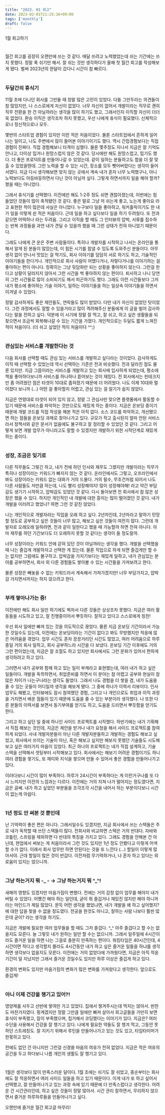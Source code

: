 ```yaml
---
title: "2023. 01 회고"
date: 2023-02-01T21:25:16+09:00
tags: ['monthly']
draft: false
---
```

1월 회고하기
<!--more--> 

#
월간 회고를 굉장히 오랜만에 쓰는 것 같다. 매달 쓰려고 노력했었는데 쉬는 기간에는 쓰지 못했다. 정말 푹 쉬기만 해서.
잘 쉬는 것만 생각하다가 올해 첫 월간 회고를 작성해보게 됐다. 벌써 2023년의 한달이 갔다니 시간이 참 빠르다.


#
### 두달간의 휴식기
11월 초에 다니던 회사를 그만둘 때 정말 많은 고민이 있었다. 다들 그만두라는 의견들이 참 많았지만, 나 스스로에게 자신이 없었다.
너무 자신이 없어서 개발이라는 직무로 괜히 직무 전환을 한 건 아닐까라는 생각을 많이 하기도 했고, 그래서인지 이직할 자신이 더더욱 없었다. 환승 이직은 생각조차 하지 못했고, 우선 나에게 휴식이 필요했다.
신체적으로나 정신적으로나 모두.

몇번의 스타트업 경험이 있지만 이런 적은 처음이었다. 물론 스타트업에서 흔하게 일어나는 일이고, 나도 주변에서 많이 들어본 이야기이기도 했다. 역시 간접경험보다는 직접경험이 진짜다.
직접 경험해보니 타격이 심했다. 물론 몇주정도 지나서 지금은 잘 기억도 안나고, 더이상 밉거나 원망스럽지 않은 것 같다. 당시에만 해도 원망스럽고, 밉기도 했다.
더 좋은 프로덕트를 만들어나갈 수 있었는데. 같이 일하는 분들하고도 합을 더 잘 맞출 수 있었을텐데. 그런 노력을 할 수 있는 시간, 장소를 모두 뺏어버렸다는 생각이 들어서였다.
지금 다시 생각해보면 맞지 않는 곳에서 계속 내가 혼자 너무 노력했구나, 아니 노력보다도 아등바등하면서 다닌 것이 아닐까 싶다. 그렇게 하면서까지 일을 해야 할까? 했을 때는 아니었다. 

그래서 휴식기를 선택했다. 이전에만 해도 1-2주 정도 쉬면 괜찮아졌는데, 이번에는 힘들었던 것들이 많이 축적됐던 것 같다. 좋은 말로 그냥 저 쉬는게 좋고, 노는게 좋아요 라고 표현한 적이 많은데 사실은 아니었다.
누구보다 일을 좋아하고, 워커홀릭이기도 한 내가 일을 이렇게 쉰 적은 처음이다. 근데 일을 하고 싶다보다 일을 하기 두려웠다. 또 전과 같으면 어떡하나 라는 두려움.
그리고 이직을 할 때도 그 인터뷰의 압박, 서류를 접수하는 반복 과정들을 과연 내가 견딜 수 있을까 했을 때 그런 상태가 전혀 아니었기 때문이다.

그래도 나에게 큰 운은 주변 사람들이다. 특히나 개발자를 시작하고 나서는 온라인을 통해서 알게 된 분들이 많았는데, 이 힘든 시기를 힘낼 수 있도록 도와주신 분들이다.
아무 생각 없이 만나서 맛있는 걸 먹기도, 회사 이야기를 덤덤히 서로 하기도 하고, 기술적인 이야기들을 한다거나. 개인적으로 회사 사람이 어땠다거나, 저렇다거나를 이야기하는 걸 좋아하는 편이 아니다.
정확히는 그냥 뒷담화만 되는 상황을 좋아하지 않는다. 그런걸 한다고 상황이 달라지지 않아서 그런 시간을 썩 좋아하지 않는 편이다. 퇴사하고 나니 당연히 그런 시간들로 많이 소비되기도 해서 피곤하기도 했다.
그래도 이런 시간들보다 그저 내가 평소에 좋아하는 기술 이야기, 일하는 이야기들을 하는 일상속 이야기들을 하면서 이겨낼 수 있었다. 

정말 감사하게도 좋은 제안들도, 연락들도 많이 받았다. 다만 내가 자신이 없었던 탓이었다. 그런 과정에서도 잘할 수 있을거라고 많이 격려해주신 분들에게 이 글을 빌어 감사하다는 말을 전하고 싶다.
덕분에 이 시기에 정말 잘 먹고, 잘 쉬고, 하고 싶은 생활들을 되찾으면서 조금씩 회복해나갈 수 있는 기간을 가졌다. 개인적으로는 두달도 짧게 느껴진 적이 처음이다. (더 쉬고 싶었던 적이 처음이다 ^^;)


#
### 관심있는 서비스를 개발한다는 것
다음 회사를 선택할 때도 관심 있는 서비스를 개발하고 싶다라는 것이었다. 감사하게도 이직 때 선택할 수 있었는데 역시 선택하는 기준은 전과 비슷했다. 전과 달라진 점도 물론 있지만. 
지금 그믐이라는 서비스를 개발하고 있는 회사에 입사하게 되었는데, 평소에 책을 좋아하다보니까 서비스를 하나하나 뜯어보는 것이 재밌다. 전 회사에서는 핀테크지만 좀 어려웠던 점은 타겟이 10대로 좁혀졌기 때문에 더 어려웠다.
나도 이제 10대와 멀어졌다 보니까 (...) 어떤 걸 좋아할지 어렵고, 관심 있는 걸 알기가 쉽지 않았다. 

지금은 연령대로 타겟이 되어 있지 않고, 정말 그 관심사만 맞으면 플랫폼에서 활동할 수 있기 때문에 서비스를 파악하는 것만으로도 재밌게 하는 중이다.
지금은 온보딩 중이기 때문에 개발 코드를 직접 작성을 해본 적은 아직 없다. 소스 코드를 파악하고, 개선됐으면 하는 점들을 온보딩 과제로 찾아나가고 있다.
규모가 작고 출시된지 얼마 안된 서비스라서 정책서와 같은 문서가 없음에도 불구하고 잘 정리할 수 있었던 것 같다. 그리고 어떻게 보면 개발 업무가 아니라고도 말할 수 있겠지만 개발하기 위한 시작단계로 재밌게 하는 중이다.


#
### 성장, 조금은 잊기로
다른 직무들도 그렇긴 하고, 내가 전에 하던 인사와 재무도 그랬지만 개발이라는 직무가 특히나 성장이라는 키워드가 빠지지 않는 것 같다. 온라인에서도 그렇고, 오프라인에서 봐도 성장이라는 키워드 없는 대화가 거의 드물다.
거의 필수, 무조건처럼 되어서 나도 다른 사람들도 저만큼 하는데, 나도 빨리 성장해야지! 많이 성장해야해! 라고 약간 부담감도 생기기 시작하고, 압박감도 있었던 것 같다.
다시 돌아보면 전 회사에서 참 많은 성장은 했을 수 있다. 하지만 개인적인 내 개발에 대한 흥미는 많이 떨어졌던 것 같다. 내가 개발을 이러려고 했었나? 하면 그런 것 같진 않았다. 

나는 개인적으로 개발자라는 직업을 오래 하고 싶다. 2년차인데, 2년차라고 말하기 민망할 정도로 공부하고 싶은 것들이 너무 많고, 해보고 싶은 것들이 여전히 많다. 
그런데 개발자로 오래오래 일하려면, 전과 같이 일한다고 했을 때 가능할까 하면 전혀 아니다. 아마 재무를 하던 기간보다도 더 오래하지 못할 것 같다는 생각이 들 정도랄까.

너무 성장이라는 키워드 안에 갇혀 있던 것이 아닐까라는 생각을 했다. 개발을 선택했을 때 나는 즐겁게 개발하자고 선택한 게 컸는데. 물론 직업으로 하게 되면 즐겁게만 할 수는 없지만 그럼에도 불구하고.
압박감을 가지기보다는 재밌게 일하고, 내가 관심있는 분야를 공부하면서, 회사 외 다른 경험들도 쌓아볼 수 있는 시간들을 가져보려고 한다. 

물론 성장은 빼놓을 수 없는 키워드라서 계속해서 가져가겠지만! 너무 부담가지고, 압박감 가지면서까지는 하지 않으려고 한다.

#
### 부캐 쌓아나가는 중!
이전에만 해도 회사 일만 하기에도 벅차서 다른 것들은 상상조차 못했다. 지금은 여러 활동들을 시도하고 있고, 잘 진행중이어서 뿌듯하다. 잘하고 있다고 스스로에게 칭찬!

우선 회사 일에만 빠져 있는 것을 의도적으로 끊었다. 물론 지금 온보딩 기간이라서 가능한 것일수도 있는데, 이전에는 온보딩이라는 기간이 없다고 봐도 무방했지만 적응에 많은 어려움을 겪었다.
업무 시간도 혼자 끙끙거리던 시간도 많았고, 여러 어려움으로 하루종일 거의 회사 일하고, 회사 공부하느라 시간을 다 보냈다. 온보딩 기간 이후에도 거의 그런 편이었는데, 지금은 잘 조절도 하고 있지만 회사에서도 그런 문화가 있어서 편하게 생각하려고 하고 있다.

그러면서 내가 공부와 함께 하고 있는 일이 부캐라고 표현했는데, 여러 내가 하고 싶은 일들이다. 개발을 독학하면서, 취업준비를 하면서 이 분야는 참 어렵고 공부와 현실이 참 많은 차이가 나는구나라는 생각도 들었다.
그래서 나도 경험을 더 쌓을 겸, 내가 도움을 줄 수 있는 곳들이 어디일까 생각을 해보게 됐다. 그 중에 하나가 이력서 리뷰이다. 인사 업무도 해봤고, 인터뷰에도 잠시 참여했던 경험, 그리고 나 개인으로도 취업과 이직 과정을 거치면서 배운 점들이 있기 때문에 도움을 줄 수 있는 부분이라 생각했다.
나 또한 다른 분들의 이력서를 보면서 동기부여를 얻기도 하고, 도움을 드리면서 뿌듯함을 얻기도 한다. 

그리고 하고 싶던 일 중에 하나인 사이드 프로젝트를 시작했다. 하반기에는 내가 기획해서 직접 해보는 것인데, 지금은 제안을 받거나 내가 요청을 해서 사이드 프로젝트를 참여하게 되었다.
사내 개발자분들이 아닌 다른 개발자분들하고 개발하는 경험도 해보고 싶었고, 회사에서 쓰이는 기술이 아닌, 혹은 해보고 싶지만 해보지 못했던 기술들도 시도해보고 싶은 여러가지 마음이 있었다.
최근 하나의 프로젝트는 내가 직접 설계하고, 기술 스택을 선택해서 셋팅부터 시작해보고 있다. 회사에서는 해보기 어려운 경험이기도 하니 여러 경험을 쌓기도, 또 재미와 지식을 쌓으며 만들 수 있어서 좋은 경험을 만들어나가고 있다.

이러다보니 시간이 많이 부족하다. 하루가 24시간이 부족하다는 게 이런거구나를 또 다시 느끼지만 이전의 느낌과는 다르다. 이전에는 거의 지쳐 나가 떨어지는 정도였다면, 지금은 글쎄.
내가 하고 싶었던 부분들을 조각조각 시간을 내어서 하는 부분이다보니 시간이 없는게 아쉽다.

#
### 1년 정도 안 써본 것 뿐인데
난 기억력이 좋은 편은 아니다. 그래서일수도 있겠지만, 지금 회사에서 쓰는 스택들은 주로 내가 독학할 때 쓰던 스택들이 많다. 전회사와 비교하면 스택은 거의 반대다. 자바와 코틀린, 스프링을 제외하면 다 반대의 특징을 가지고 있다.
그래도 경험을 안해본 건 아닌데, 현업에서 써보는 게 처음이라서 그런 것도 있지만 1년 정도 안봤다고 이렇게 어색할 수가 없다. 이래서 회사 업무만 하면 안된다는 것을 또 느낀다 (...) 할일이 이렇게 많아서야.
근데 할일이 많은 것이 반갑다. 이전처럼 무기력하거나, 나 혼자 하고 있다는 외로움이 있지는 않으니까.

#
### 그냥 하는거지 뭐 -_ -  → 그냥 하는거지 뭐 ^_^!

새해의 영향도 있겠지만 마음가짐이 변했다. 전에는 거의 감정 없이 업무를 해야지 내가 버틸 수 있었다. 어쨌건 해야 하는 일인데, 굳이 뭐 즐겁거나 재밌진 않지만 해야 하니까라는 마인드가 제일 많았다.
문득 어떤 생각을 했었냐면, 내가 개발을 왜 하고 싶어했지? 에 대한 답을 찾을 수 없을 정도였다. 전공을 한것도 아니고, 잘하는 사람 나보다 훨씬 많은데 굳이? 라는 생각을 하기도. 

지금은 개발에 필요한 여러 업무들을 할 때도 그저 즐겁다. ^_^ 아주 즐겁다고 할 수는 없을지도 모른다. 늘 그렇듯 내가 원하는 일만 할 수는 없으니까. 그래서 일주일에 4시간이라도 즐거운 일을 하면 나는 그걸로 충분히 만족하는 편이다.
워킹타임은 40시간인데, 4시간이면 적다고 생각할지 몰라도 4시간동안 내가 하고 싶은 즐거운 일들을 하냐를 생각하면 생각보다 없을지도 모른다.
이전에는 거의 없었다에 가까웠다면, 지금은 아직 적응기간이 덜 지났지만 그래서 즐거운 것일수도 있지만 하루 이상은 즐겁게 하고 있다.

환경의 변화도 있지만 마음가짐의 변화가 많은 변화를 가져왔다고 생각한다. 앞으로도 즐겁게!

#
### 아니 이제 건강을 챙기고 있어?!
영양제를 사두고 선반에 쌓여만 가고 있었다. 집에서 챙겨주시는데 먹지는 않아서. 반찬도 마찬가지였다. 핑계겠지만 정말 그만큼 일에만 빠져 살아서 회고글들을 가만히 보면 휴식이 부족했고, 잠이 부족했으며, 칩거해서 코딩했다는 이야기가 있다.
지금은? 여러 수단을 사용해서 건강을 잘 챙기고 있다. 나에게 필요한 약들도 잘 챙겨 먹고, 그동안 못하던 스트레칭도. 잘 지키기 위해서 루틴을 만들어나가고 있는 것도 있고, 타임타이머가 한몫하고 있다. 

전에도 없던 건 아니지만 그런걸 신경쓸 마음의 여유가 전혀 없었다. 지금은 작은 여유의 공간을 두고 하다보니 나름 개인의 생활도 잘 챙기고 있다.


#
###
1월은 생각보다 많이 만족스러운 달이다. 1월 초에는 쉬기도 잘 쉬었고, 중순부터는 회사에도 잘 적응하면서 여러 사이드 일들을 하고 있기 때문이다. 이게 내가 또 하고 싶어서 선택했고, 잘 만들어나가고 있는 과정 속에 있기 때문에 더 만족스럽다고 생각한다.
어려운 건 시간관리인데, 하고 싶은 것들이 정말 많아서. 시간 관리 잘하면서, 무리하지 않으면서 즐거운 하루하루들을 만들어나가고 싶다.

오랜만에 즐거운 월간 회고글 마무리!